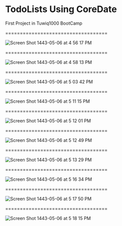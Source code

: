 # TodoLists Using CoreDate
First Project in Tuwiq1000 BootCamp 

===================================

![Screen Shot 1443-05-06 at 4 56 17 PM](https://user-images.githubusercontent.com/89999862/145585065-325261c8-188a-4378-99f8-bb7761cadc5b.png)

===================================

![Screen Shot 1443-05-06 at 4 58 13 PM](https://user-images.githubusercontent.com/89999862/145585349-d16c122d-41bf-4588-b605-35bd50fd8221.png)

===================================

![Screen Shot 1443-05-06 at 5 03 42 PM](https://user-images.githubusercontent.com/89999862/145586067-78a480ea-af83-466d-ba36-e805ae8d0a72.png)

===================================

![Screen Shot 1443-05-06 at 5 11 15 PM](https://user-images.githubusercontent.com/89999862/145587084-205aeb64-e357-4567-8398-25ab5da95a70.png)

===================================

![Screen Shot 1443-05-06 at 5 12 01 PM](https://user-images.githubusercontent.com/89999862/145587170-2eb027a4-f800-4e5f-84a6-b6df07169b17.png)

===================================

![Screen Shot 1443-05-06 at 5 12 49 PM](https://user-images.githubusercontent.com/89999862/145588251-c2914cd3-f7c0-45a3-bf34-471343313dd1.png)

===================================

![Screen Shot 1443-05-06 at 5 13 29 PM](https://user-images.githubusercontent.com/89999862/145588268-319a3509-2b20-48b6-955c-3d8018c56d17.png)

===================================

![Screen Shot 1443-05-06 at 5 16 34 PM](https://user-images.githubusercontent.com/89999862/145588291-0a6ba665-957a-4f2f-93ea-f6bc505698f1.png)

===================================

![Screen Shot 1443-05-06 at 5 17 50 PM](https://user-images.githubusercontent.com/89999862/145588312-cec234c3-dca6-4a9e-95ab-37d30bf728a6.png)

===================================

![Screen Shot 1443-05-06 at 5 18 15 PM](https://user-images.githubusercontent.com/89999862/145588334-58c2afcf-4a25-45f0-91f4-a2d1fc08630f.png)
